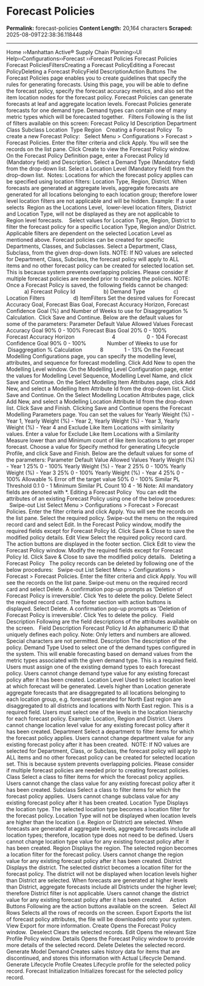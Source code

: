 # Forecast Policies

**Permalink:** forecast-policies
**Content Length:** 20,164 characters
**Scraped:** 2025-08-09T22:38:36.118448

---

Home &rsaquo;&rsaquo;Manhattan Active® Supply Chain Planning&rsaquo;&rsaquo;UI Help&rsaquo;&rsaquo;Configurations&rsaquo;&rsaquo;Forecast ››Forecast Policies Forecast Policies Forecast PoliciesFiltersCreating a Forecast PolicyEditing a Forecast PolicyDeleting a Forecast PolicyField DescriptionAction Buttons The Forecast Policies page enables you to create guidelines that specify the rules for generating forecasts. Using this page, you will be able to define the forecast policy, specify the forecast accuracy metrics, and also set the item location&nbsp;nodes for the forecast policy. Forecast Policies can generate forecasts at leaf and aggregate location levels. Forecast Policies generate forecasts for one demand type. Demand types can contain one of many metric types which will be forecasted together. &nbsp; Filters Following is the list of filters available on this screen: Forecast Policy Id Description Department Class Subclass Location&nbsp; Type Region &nbsp; Creating a Forecast Policy &nbsp; To create a new Forecast Policy: &nbsp; Select Menu &gt; Configurations&nbsp;&gt; Forecast &gt; Forecast Policies. Enter the filter criteria and click&nbsp;Apply. You will see the records on the list pane. Click Create to view the Forecast Policy window. On the Forecast Policy Definition page, enter a Forecast Policy Id (Mandatory field)&nbsp;and Description. Select a Demand Type&nbsp;(Mandatory field) from the drop-down list. Select a Location Level&nbsp;(Mandatory field) from the drop-down list.&nbsp; Notes:&nbsp;Locations for which the forecast policy applies can be specified using location filters: Location Type, Region, District.&nbsp;When forecasts are generated at aggregate levels, aggregate forecasts are generated for all locations belonging to each location group; therefore lower level location filters are not applicable and will be hidden. Example: If a&nbsp;user selects&nbsp;&nbsp;Region as the&nbsp;Locations Level,&nbsp; lower-level location filters, District and Location Type, will not be displayed as they are not&nbsp;applicable to Region level forecasts. &nbsp; &nbsp;Select values for Location Type, Region, District to filter the forecast policy for a specific Location Type, Region and/or District. Applicable filters are dependent on the selected Location Level as mentioned above. Forecast policies can be created for specific Departments, Classes, and Subclasses. Select a Department, Class, Subclass, from the given drop-down lists. NOTE: If NO values are selected for Department, Class, Subclass, the forecast policy will apply to ALL items&nbsp;and no other forecast policy can be created for selected location set. This is because system prevents overlapping policies. Please consider if multiple forecast policies are needed prior to creating the policies. NOTE: Once a Forecast Policy is saved, the following fields cannot be changed: &nbsp; &nbsp; &nbsp; &nbsp; &nbsp; &nbsp; &nbsp; &nbsp; &nbsp; a) Forecast Policy Id &nbsp; &nbsp; &nbsp; &nbsp; &nbsp; &nbsp; &nbsp; &nbsp; &nbsp; b) Demand Type &nbsp; &nbsp; &nbsp; &nbsp; &nbsp; &nbsp; &nbsp; &nbsp; &nbsp; c) Location Filters &nbsp; &nbsp; &nbsp; &nbsp; &nbsp; &nbsp; &nbsp; &nbsp; &nbsp; d) ItemFilters Set the desired values for Forecast Accuracy Goal, Forecast Bias Goal,&nbsp;Forecast Accuracy Horizon, Forecast Confidence Goal (%) and&nbsp;Number of Weeks to use for Disaggregation % Calculation. &nbsp;Click Save and Continue. Below are the default values for some of the parameters: Parameter Default Value Allowed Values Forecast Accuracy Goal 90% 0 - 100% Forecast Bias Goal 20% 0 - 100% &nbsp; &nbsp; &nbsp; &nbsp; &nbsp; &nbsp; &nbsp; Forecast Accuracy Horizon &nbsp; &nbsp; &nbsp; &nbsp; &nbsp; &nbsp; &nbsp; &nbsp; &nbsp; &nbsp; &nbsp; &nbsp; 4 &nbsp; &nbsp; &nbsp; &nbsp; &nbsp; &nbsp; &nbsp; &nbsp; &nbsp; &nbsp; 0 - 104 Forecast Confidence Goal 90% 0 - 100% &nbsp; &nbsp; &nbsp; &nbsp; &nbsp; &nbsp; &nbsp;Number of Weeks to use for&nbsp; &nbsp; &nbsp; &nbsp; &nbsp; &nbsp; &nbsp; &nbsp;Disaggregation % Calculation &nbsp; &nbsp; &nbsp; &nbsp; &nbsp; &nbsp;8 &nbsp; &nbsp; &nbsp; &nbsp; &nbsp; &nbsp; &nbsp;1 - 13% On the Forecast Modelling Configurations page, you can specify the modelling level, attributes, and sequence for forecast modelling.&nbsp;Click Add New to open the Modelling Level window. On the Modelling Level Configuration page, enter the values for Modelling Level Sequence, Modelling Level Name, and click Save and Continue. On the Select Modelling Item Attributes page, click Add New, and select a Modelling Item Attribute Id from the drop-down list.&nbsp;Click Save and Continue. On the Select Modelling Location Attributes page, click Add New,&nbsp;and select a Modelling Location Attribute Id from the drop-down list.&nbsp;Click Save and Finish. Clicking Save and Continue opens the Forecast Modelling Parameters page. You can set the values for Yearly Weight (%) - Year 1,&nbsp;Yearly Weight (%) - Year 2,&nbsp;Yearly Weight (%) - Year 3,&nbsp;Yearly Weight (%) - Year 4 and&nbsp;Exclude Like Item Locations with similarity values.&nbsp;Enter a value for&nbsp;Exclude Like Item Locations with a Similarity Measure lower than&nbsp;and Minimum count of like item locations to get proper forecast.&nbsp;Choose a value for Specify method for generating Lifecycle Profile,&nbsp;and click Save and Finish. Below are the default values for some of the parameters: Parameter Default Value Allowed Values Yearly Weight (%) - Year 1 25% 0 - 100% Yearly Weight (%) - Year 2 25% 0 - 100% Yearly Weight (%) - Year 3 25% 0 - 100% Yearly Weight (%) - Year 4 25% 0 - 100% Allowable % Error off the target value 50% 0 - 100% Similar PL Threshold 0.1 0 - 1 Minimum Similar PL Count 10 4 - 16 Note:&nbsp;All mandatory fields are denoted with *. Editing a Forecast Policy &nbsp; You can edit the attributes of an existing Forecast Policy using one of the below procedures: &nbsp; Swipe-out List Select Menu &gt; Configurations&nbsp;&gt; Forecast &gt; Forecast Policies. Enter the filter criteria and click&nbsp;Apply. You will see the records on the list pane. Select the required policy. Swipe-out the menu on the required record card and select&nbsp;Edit. In the Forecast Policy&nbsp;window, modify the required fields except for Forecast Policy Id. Click&nbsp;Save & Close&nbsp;to save the modified policy details. Edit View Select the required policy record card. The action buttons are displayed in the footer section. Click&nbsp;Edit&nbsp;to view the Forecast Policy window. Modify the required fields except for Forecast Policy Id. Click&nbsp;Save & Close&nbsp;to save the modified policy details. &nbsp; Deleting a Forecast Policy &nbsp; The policy records can be deleted by following one of the below procedures: &nbsp; Swipe-out List Select Menu &gt; Configurations&nbsp;&gt; Forecast &gt; Forecast Policies. Enter the filter criteria and click&nbsp;Apply. You will see the records on the list pane. Swipe-out menu on the required record card and select&nbsp;Delete. A confirmation pop-up prompts as 'Deletion of Forecast Policy is irreversible'. Click&nbsp;Yes&nbsp;to delete the policy. Delete Select the required record card. The footer section with action buttons is displayed. Select&nbsp;Delete. A confirmation pop-up prompts as 'Deletion of Forecast Policy is irreversible'. Click&nbsp;Yes&nbsp;to delete the policy. &nbsp; Field Description Following are the field descriptions of the attributes available on the screen. &nbsp; Field Description Forecast Policy Id An alphanumeric ID that uniquely defines each policy. Note: Only letters and numbers are allowed. Special characters are not permitted. Description The description of the policy. Demand Type Used to select one of the demand types configured in the system. This will enable forecasting based on demand values from the metric types associated with the given demand type. This is a required field. Users must assign one of the existing demand types to each forecast policy. Users cannot change demand type value&nbsp;for any existing forecast policy after it has been created. Location Level Used to select location level at which forecast will be generated. Levels higher than Location generate aggregate forecasts that are disaggregated to all locations belonging to each location group, e.g. forecast generated for North East region are disaggregated to all districts and locations with North East region.&nbsp;This is a required field. Users must select one of the levels in the location hierarchy for each forecast policy. Example: Location, Region and District. Users cannot change location level value for any existing forecast policy after it has been created. Department Select a department to filter items for which the forecast policy applies. Users cannot change department value&nbsp;for any existing forecast policy after it has been created. &nbsp;NOTE: If NO values are selected for Department, Class, or Subclass, the forecast policy will apply to ALL items&nbsp;and no other forecast policy can be created for selected location set. This is because system prevents overlapping policies. Please consider if multiple forecast policies are needed prior to creating forecast policies. &nbsp; Class Select a class to filter items for which the forecast policy applies. Users cannot change the class value&nbsp;for any existing forecast policy after it has been created. Subclass Select a class to filter items for which the forecast policy applies.&nbsp; Users cannot change subclass value&nbsp;for any existing forecast policy after it has been created. Location Type Displays the location type. The selected location type becomes a location filter for the forecast policy. Location Type will not be displayed when location levels are higher than the location (i.e. Region or District) are selected. When forecasts are generated at aggregate levels, aggregate forecasts include all location types; therefore, location type does not need to be defined. Users cannot change location type value for any existing forecast policy after it has been created. Region Displays the region. The selected region becomes a location filter for the forecast policy. Users cannot change the region value for any existing forecast policy after it has been created. District Displays the district. The selected district becomes a location filter for the forecast policy. The district will not be displayed when location levels higher than District are selected. When forecasts are generated at higher levels than District, aggregate forecasts include all Districts under the higher level; therefore District filter is not applicable. Users cannot change the district value for any existing forecast policy after it has been created. &nbsp; &nbsp; Action Buttons Following are the action buttons available on the screen. &nbsp; Select All Rows Selects all the rows of records on the screen. Export Exports the list of forecast policy attributes, the file will be downloaded onto your system. View&nbsp;Export&nbsp;for more information. Create Opens the Forecast Policy window.&nbsp; Deselect Clears the selected records. Edit Opens the relevant Size Profile Policy window. Details Opens the Forecast Policy window to provide more details of the selected record. Delete Deletes the selected record. Generate Model Demand Creates sales history data for items that are discontinued, and stores this information with Actual Lifecycle Demand. Generate Lifecycle Profile Creates Lifecycle profile for the selected policy record. Forecast Initialization Initializes forecast for the selected policy record.